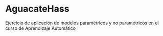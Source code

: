 # AguacateHass
Ejercicio de aplicación de modelos paramétricos y no paramétricos en el curso de Aprendizaje Automático 
